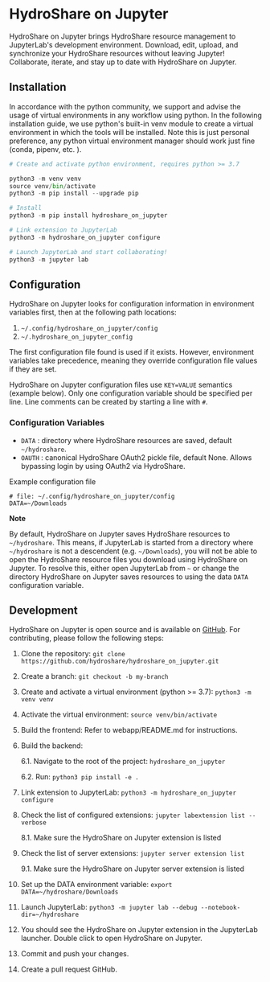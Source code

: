 # HydroShare on Jupyter

HydroShare on Jupyter brings HydroShare resource management to JupyterLab's development environment.
Download, edit, upload, and synchronize your HydroShare resources without leaving Jupyter!
Collaborate, iterate, and stay up to date with HydroShare on Jupyter.

## Installation

In accordance with the python community, we support and advise the usage of virtual environments in
any workflow using python. In the following installation guide, we use python's built-in venv module
to create a virtual environment in which the tools will be installed. Note this is just personal
preference, any python virtual environment manager should work just fine (conda, pipenv, etc. ).


```python
# Create and activate python environment, requires python >= 3.7

python3 -m venv venv
source venv/bin/activate
python3 -m pip install --upgrade pip

# Install
python3 -m pip install hydroshare_on_jupyter

# Link extension to JupyterLab
python3 -m hydroshare_on_jupyter configure

# Launch JupyterLab and start collaborating!
python3 -m jupyter lab
```

## Configuration


HydroShare on Jupyter looks for configuration information in environment variables first, then at
the following path locations:

1. `~/.config/hydroshare_on_jupyter/config`
2. `~/.hydroshare_on_jupyter_config`

The first configuration file found is used if it exists. However, environment variables take
precedence, meaning they override configuration file values if they are set.

HydroShare on Jupyter configuration files use `KEY=VALUE` semantics (example below). Only one
configuration variable should be specified per line. Line comments can be created by starting a line
with `#`.

### Configuration Variables

- `DATA` : directory where HydroShare resources are saved, default `~/hydroshare`.
- `OAUTH` : canonical HydroShare OAuth2 pickle file, default None. Allows bypassing login by using OAuth2 via HydroShare.

Example configuration file

```shell
# file: ~/.config/hydroshare_on_jupyter/config
DATA=~/Downloads
```

**Note**

By default, HydroShare on Jupyter saves HydroShare resources to `~/hydroshare`. This means, if
JupyterLab is started from a directory where `~/hydroshare` is not a descendent (e.g.
`~/Downloads`), you will not be able to open the HydroShare resource files you download using
HydroShare on Jupyter. To resolve this, either open JupyterLab from `~` or change the directory
HydroShare on Jupyter saves resources to using the data `DATA` configuration variable.

## Development

HydroShare on Jupyter is open source and is available on [GitHub](https://github.com/hydroshare/hydroshare_on_jupyter).
For contributing, please follow the following steps:

1. Clone the repository: `git clone https://github.com/hydroshare/hydroshare_on_jupyter.git`
2. Create a branch: `git checkout -b my-branch`
3. Create and activate a virtual environment (python >= 3.7): `python3 -m venv venv`
4. Activate the virtual environment: `source venv/bin/activate`
5. Build the frontend: Refer to webapp/README.md for instructions.   
6. Build the backend:

    6.1. Navigate to the root of the project: `hydroshare_on_jupyter`

    6.2. Run: `python3 pip install -e .`
7. Link extension to JupyterLab: `python3 -m hydroshare_on_jupyter configure` 
8. Check the list of configured extensions: `jupyter labextension list --verbose`

   8.1.  Make sure the HydroShare on Jupyter extension is listed
9. Check the list of server extensions: `jupyter server extension list`

   9.1. Make sure the HydroShare on Jupyter server extension is listed
10. Set up the DATA environment variable: `export DATA=~/hydroshare/Downloads`
11. Launch JupyterLab: `python3 -m jupyter lab --debug --notebook-dir=~/hydroshare`
12. You should see the HydroShare on Jupyter extension in the JupyterLab launcher. Double click to open HydroShare on Jupyter.
13. Commit and push your changes.
14. Create a pull request GitHub.

